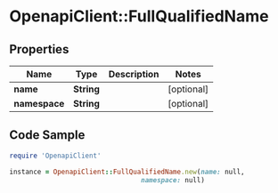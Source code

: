 # OpenapiClient::FullQualifiedName

## Properties

Name | Type | Description | Notes
------------ | ------------- | ------------- | -------------
**name** | **String** |  | [optional] 
**namespace** | **String** |  | [optional] 

## Code Sample

```ruby
require 'OpenapiClient'

instance = OpenapiClient::FullQualifiedName.new(name: null,
                                 namespace: null)
```


